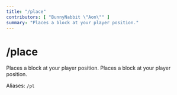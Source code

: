 ```yaml
---
title: "/place"
contributors: [ "BunnyNabbit \"Aon\"" ]
summary: "Places a block at your player position."
---
```


# /place

Places a block at your player position. Places a block at your player position.

Aliases: `/pl`
